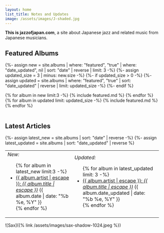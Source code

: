 ```yaml
---
layout: home
list_title: Notes and Updates
image: /assets/images/J-shaded.jpg
---
```

**This is jazzofjapan.com**, a site about Japanese jazz and related music from Japanese musicians. 


## Featured Albums

{%- assign new = site.albums | where: "featured", "true" | where: "date_updated", nil | sort: "date" | reverse | limit: 3 -%}
{%- assign updated_size = 3 | minus: new.size -%}
{%- if updated_size > 0 -%}
{%- assign updated = site.albums | where: "featured", "true" | sort: "date_updated" | reverse | limit: updated_size -%}
{%- endif %}
<table>
  <tbody>
    <tr>
{% for album in new limit:3 -%}
{% include featured.md %}
{% endfor %}
{% for album in updated limit: updated_size -%}
{% include featured.md %}
{% endfor %}
   </tr>
  </tbody>
</table>


## Latest Articles
{%- assign latest_new = site.albums | sort: "date" | reverse -%}
{%- assign latest_updated = site.albums | sort: "date_updated" | reverse %}
<table><tbody><tr><td class="latest">
<em>New:</em><br>
<ul>
{% for album in latest_new limit:3 -%}
<li><a href="{{ album.url }}">{{ album.artist | escape }}: <em>{{ album.title | escape }}</em></a> <span class="subtext">{{ album.date | date: "%b %e, %Y" }}</span></li>
{% endfor %}
</ul>
</td><td class="latest">
<em>Updated:</em><br>
<ul>
{% for album in latest_updated limit: 3 -%}
<li><a href="{{ album.url }}">{{ album.artist | escape }}: <em>{{ album.title | escape }}</em></a> <span class="subtext">{{ album.date_updated | date: "%b %e, %Y" }}</span></li>
{% endfor %}
</ul>
</td></tr></tbody></table>


![Sax]({% link /assets/images/sax-shadow-1024.jpeg %})



